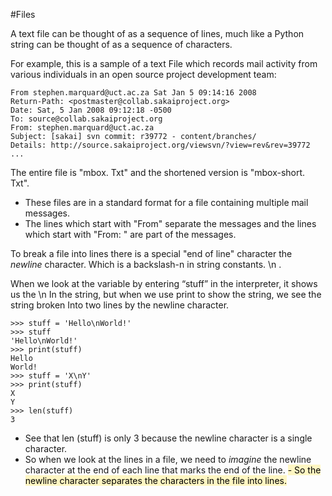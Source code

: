 #Files 

A text file can be thought of as a sequence of lines, much like a Python string can be thought of as a sequence of characters.

For example, this is a sample of a text
File which records mail activity from various individuals in an open source project development team:
```
From stephen.marquard@uct.ac.za Sat Jan 5 09:14:16 2008
Return-Path: <postmaster@collab.sakaiproject.org>
Date: Sat, 5 Jan 2008 09:12:18 -0500
To: source@collab.sakaiproject.org
From: stephen.marquard@uct.ac.za
Subject: [sakai] svn commit: r39772 - content/branches/
Details: http://source.sakaiproject.org/viewsvn/?view=rev&rev=39772
...
```

The entire file is "mbox. Txt" and the shortened version is "mbox-short. Txt".
- These files are in a standard format for a file containing multiple mail messages.
- The lines which start with "From" separate the messages and the lines which start with "From: " are part of the messages.

To break a file into lines there is a special "end of line" character the *newline* character. Which is a backslash-n in string constants. \n .

 When we look at the variable by entering “stuff” in the interpreter, it shows us the \n In the string, but when we use print to show the string, we see the string broken
Into two lines by the newline character.
```
>>> stuff = 'Hello\nWorld!'
>>> stuff
'Hello\nWorld!'
>>> print(stuff)
Hello
World!
>>> stuff = 'X\nY'
>>> print(stuff)
X
Y
>>> len(stuff)
3
```
- See that len (stuff) is only 3 because the newline character is a single character.
- So when we look at the lines in a file, we need to *imagine* the newline character at the end of each line that marks the end of the line.
<mark style="background: #FFF3A3A6;">- So the newline character separates the characters in the file into lines.</mark>
